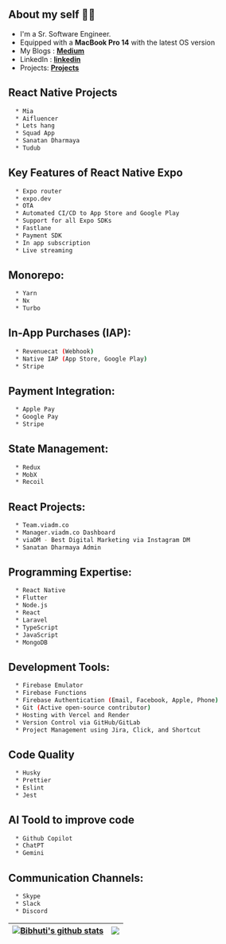 ## About my self 👨‍💻

* I'm a Sr. Software Engineer.
* Equipped with a **MacBook Pro 14** with the latest OS version
* My Blogs : [**Medium**](https://medium.com/@bibhuti9)
* LinkedIn : [**linkedin**](https://www.linkedin.com/in/bibhuti-swain/)
* Projects: [**Projects**](https://bibhuti.vercel.app/portfolio)




## React Native Projects

```bash
  * Mia
  * Aifluencer 
  * Lets hang
  * Squad App
  * Sanatan Dharmaya
  * Tudub
```

## Key Features of React Native Expo
```bash
  * Expo router
  * expo.dev
  * OTA
  * Automated CI/CD to App Store and Google Play
  * Support for all Expo SDKs
  * Fastlane
  * Payment SDK
  * In app subscription
  * Live streaming
```

## Monorepo:
```bash
  * Yarn
  * Nx
  * Turbo
```

## In-App Purchases (IAP):
```bash
  * Revenuecat (Webhook)
  * Native IAP (App Store, Google Play)
  * Stripe
```

## Payment Integration:
```bash
  * Apple Pay
  * Google Pay
  * Stripe
```

## State Management:
```bash
  * Redux
  * MobX
  * Recoil
```

## React Projects:
```bash
  * Team.viadm.co
  * Manager.viadm.co Dashboard
  * viaDM - Best Digital Marketing via Instagram DM
  * Sanatan Dharmaya Admin
```

## Programming Expertise:
```bash
  * React Native
  * Flutter 
  * Node.js
  * React
  * Laravel
  * TypeScript
  * JavaScript
  * MongoDB
```

## Development Tools:
```bash
  * Firebase Emulator
  * Firebase Functions
  * Firebase Authentication (Email, Facebook, Apple, Phone)
  * Git (Active open-source contributor)
  * Hosting with Vercel and Render
  * Version Control via GitHub/GitLab
  * Project Management using Jira, Click, and Shortcut
```

## Code Quality
```bash
  * Husky
  * Prettier
  * Eslint
  * Jest
```

## AI Toold to improve code
```bash
  * Github Copilot
  * ChatPT
  * Gemini
```

## Communication Channels:
```bash
  * Skype
  * Slack
  * Discord
```



| <a href="https://github.com/bibhuti9/github-readme-stats"><img align="center" src="https://github-readme-stats.vercel.app/api?username=bibhuti9&show_icons=true&include_all_commits=true&theme=buefy&hide_border=true" alt="Bibhuti's github stats" /></a> | <a href="https://github.com/bibhuti9/github-readme-stats"><img align="center" src="https://github-readme-stats.vercel.app/api/top-langs/?username=bibhuti9&layout=compact&theme=buefy&hide_border=true" /></a> |
| ------------- | ------------- |


<br />
<br />

<div id="header" align="center">  

</div>
